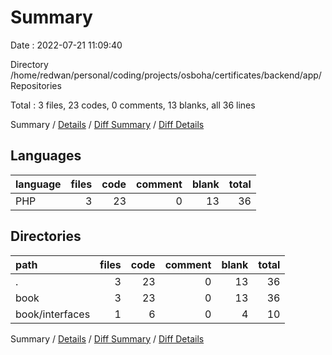 # Summary

Date : 2022-07-21 11:09:40

Directory /home/redwan/personal/coding/projects/osboha/certificates/backend/app/Repositories

Total : 3 files,  23 codes, 0 comments, 13 blanks, all 36 lines

Summary / [Details](details.md) / [Diff Summary](diff.md) / [Diff Details](diff-details.md)

## Languages
| language | files | code | comment | blank | total |
| :--- | ---: | ---: | ---: | ---: | ---: |
| PHP | 3 | 23 | 0 | 13 | 36 |

## Directories
| path | files | code | comment | blank | total |
| :--- | ---: | ---: | ---: | ---: | ---: |
| . | 3 | 23 | 0 | 13 | 36 |
| book | 3 | 23 | 0 | 13 | 36 |
| book/interfaces | 1 | 6 | 0 | 4 | 10 |

Summary / [Details](details.md) / [Diff Summary](diff.md) / [Diff Details](diff-details.md)